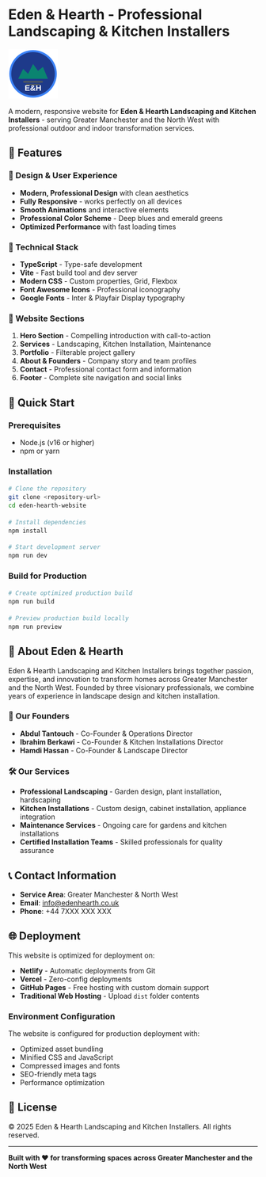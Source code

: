 # Eden & Hearth - Professional Landscaping & Kitchen Installers

![Eden & Hearth Logo](public/simple-logo.svg)

A modern, responsive website for **Eden & Hearth Landscaping and Kitchen Installers** - serving Greater Manchester and the North West with professional outdoor and indoor transformation services.

## 🌟 Features

### 🎨 Design & User Experience
- **Modern, Professional Design** with clean aesthetics
- **Fully Responsive** - works perfectly on all devices
- **Smooth Animations** and interactive elements
- **Professional Color Scheme** - Deep blues and emerald greens
- **Optimized Performance** with fast loading times

### 🔧 Technical Stack
- **TypeScript** - Type-safe development
- **Vite** - Fast build tool and dev server
- **Modern CSS** - Custom properties, Grid, Flexbox
- **Font Awesome Icons** - Professional iconography
- **Google Fonts** - Inter & Playfair Display typography

### 📱 Website Sections
1. **Hero Section** - Compelling introduction with call-to-action
2. **Services** - Landscaping, Kitchen Installation, Maintenance
3. **Portfolio** - Filterable project gallery
4. **About & Founders** - Company story and team profiles
5. **Contact** - Professional contact form and information
6. **Footer** - Complete site navigation and social links

## 🚀 Quick Start

### Prerequisites
- Node.js (v16 or higher)
- npm or yarn

### Installation
```bash
# Clone the repository
git clone <repository-url>
cd eden-hearth-website

# Install dependencies
npm install

# Start development server
npm run dev
```

### Build for Production
```bash
# Create optimized production build
npm run build

# Preview production build locally
npm run preview
```

## 🏢 About Eden & Hearth

Eden & Hearth Landscaping and Kitchen Installers brings together passion, expertise, and innovation to transform homes across Greater Manchester and the North West. Founded by three visionary professionals, we combine years of experience in landscape design and kitchen installation.

### 👥 Our Founders
- **Abdul Tantouch** - Co-Founder & Operations Director
- **Ibrahim Berkawi** - Co-Founder & Kitchen Installations Director  
- **Hamdi Hassan** - Co-Founder & Landscape Director

### 🛠️ Our Services
- **Professional Landscaping** - Garden design, plant installation, hardscaping
- **Kitchen Installations** - Custom design, cabinet installation, appliance integration
- **Maintenance Services** - Ongoing care for gardens and kitchen installations
- **Certified Installation Teams** - Skilled professionals for quality assurance

## 📞 Contact Information

- **Service Area**: Greater Manchester & North West
- **Email**: info@edenhearth.co.uk
- **Phone**: +44 7XXX XXX XXX

## 🌐 Deployment

This website is optimized for deployment on:
- **Netlify** - Automatic deployments from Git
- **Vercel** - Zero-config deployments
- **GitHub Pages** - Free hosting with custom domain support
- **Traditional Web Hosting** - Upload `dist` folder contents

### Environment Configuration
The website is configured for production deployment with:
- Optimized asset bundling
- Minified CSS and JavaScript
- Compressed images and fonts
- SEO-friendly meta tags
- Performance optimization

## 📄 License

© 2025 Eden & Hearth Landscaping and Kitchen Installers. All rights reserved.

---

**Built with ❤️ for transforming spaces across Greater Manchester and the North West**
